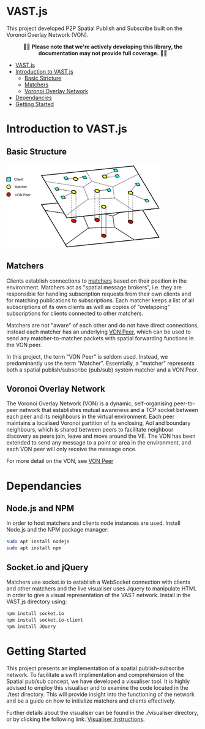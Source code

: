 # VAST.js
This project developed P2P Spatial Publish and Subscribe built on the Voronoi Overlay Network (VON).
<p align="center">
👷👷 <strong>Please note that we're actively developing this library, the documentation may not provide full coverage.</strong> 👷👷
</p>
 
- [VAST.js](#vastjs)
- [Introduction to VAST.js](#introduction-to-vastjs)
    - [Basic Stricture](#basic-structure)
    - [Matchers](#matchers)
    - [Voronoi Overlay Network](#voronoi-overlay-network)
- [Dependancies](#dependancies)
- [Getting Started](#getting-started)

# Introduction to VAST.js
## Basic Structure
<img src="./docs/images/VAST_Layers.png" alt="drawing" width="400"/>

## Matchers
Clients establish connections to [matchers](./docs/matcher.md) based on their position in the environment. Matchers act as "spatial message brokers", i.e. they are responsible for handling subscription requests from their own clients and for matching publications to subscriptions.
Each matcher keeps a list of all subscriptions of its own clients as well as copies of "ovelapping" subscriptions for clients connected to other matchers.  
  
Matchers are not "aware" of each other and do not have direct connections, instead each matcher has an underlying [VON Peer](./docs/VON.md), which can be used to send any matcher-to-matcher packets with spatial forwarding functions in the VON peer. 

In this project, the term "VON Peer" is seldom used. Instead, we predominantly use the term "Matcher". Essentially, a "matcher" represents both a spatial publish/subscribe (pub/sub) system matcher and a VON Peer.

## Voronoi Overlay Network
The Voronoi Overlay Network (VON) is a dynamic, self-organising peer-to-peer network that establishes mutual awareness and a TCP socket between each peer and its neighbours in the virtual environment. Each peer maintains a localised Voronoi partition of its enclosing, AoI and boundary neighbours, which is shared between peers to facilitate neighbour discovery as peers join, leave and move around the VE. The VON has been extended to send any message to a point or area in the environment, and each VON peer will only receive the message once.
  
For more detail on the VON, see [VON Peer](./docs/VON.md)

# Dependancies
<!-- ## Worker Threads Module
The VON peer runs on a worker thread of the Matcher. Install in the VAST.js directory using:
```sh
npm install worker-threads
```  -->
## Node.js and NPM

In order to host matchers and clients node instances are used. Install Node.js and the NPM package manager:
```sh
sudo apt install nodejs
sudo apt install npm
```
## Socket.io and jQuery
Matchers use socket.io to establish a WebSocket connection with clients and other matchers and the live visualiser uses Jquery to manipulate HTML in order to give a visual representation of the VAST network.
Install in the VAST.js directory using:
```sh
npm install socket.io
npm install socket.io-client
npm install JQuery
```

# Getting Started

This project presents an implementation of a spatial publish-subscribe network. To facilitate a swift implimentation and comprehension of the Spatial pub/sub concept, we have developed a visualiser tool. It is highly advised to employ this visualiser and to examine the code located in the ./test directory. This will provide insight into the functioning of the network and be a guide on how to initialize matchers and clients effectively.

Further details about the visualiser can be found in the ./visualiser directory, or by clicking the following link: [Visualiser Instructions](./visualiser/README.md).
